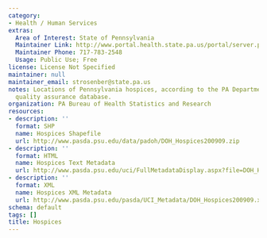 ```yaml
---
category:
- Health / Human Services
extras:
  Area of Interest: State of Pennsylvania
  Maintainer Link: http://www.portal.health.state.pa.us/portal/server.pt/community/health_statistics_and_research/11599
  Maintainer Phone: 717-783-2548
  Usage: Public Use; Free
license: License Not Specified
maintainer: null
maintainer_email: strosenber@state.pa.us
notes: Locations of Pennsylvania hospices, according to the PA Department of Health's
  quality assurance database.
organization: PA Bureau of Health Statistics and Research
resources:
- description: ''
  format: SHP
  name: Hospices Shapefile
  url: http://www.pasda.psu.edu/data/padoh/DOH_Hospices200909.zip
- description: ''
  format: HTML
  name: Hospices Text Metadata
  url: http://www.pasda.psu.edu/uci/FullMetadataDisplay.aspx?file=DOH_Hospices200909.xml
- description: ''
  format: XML
  name: Hospices XML Metadata
  url: http://www.pasda.psu.edu/pasda/UCI_Metadata/DOH_Hospices200909.xml
schema: default
tags: []
title: Hospices
---
```

